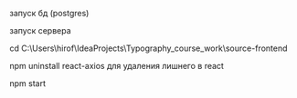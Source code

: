 запуск бд (postgres)

запуск сервера


cd C:\Users\hirof\IdeaProjects\Typography_course_work\source-frontend

npm uninstall react-axios
для удаления лишнего в react


npm start
